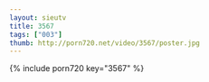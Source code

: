 ```yaml
--- 
layout: sieutv
title: 3567
tags: ["003"]
thumb: http://porn720.net/video/3567/poster.jpg
---
```

{% include porn720 key="3567" %} 
